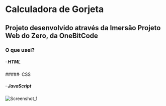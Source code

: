 # Calculadora de Gorjeta
## Projeto desenvolvido através da Imersão Projeto Web do Zero, da OneBitCode

### O que usei?

##### · HTML
#####· CSS
##### · JavaScript

![Screenshot_1](https://github.com/ViniciusMat0s/Calculadora-Gorjeta/assets/128171517/ac671ee7-fb3f-4d04-abbd-8f583fc7242d)
